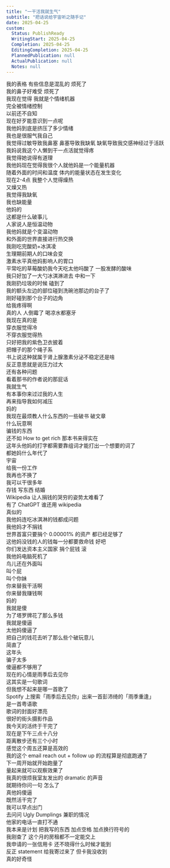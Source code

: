 ```yaml
---    
title: "一干活我就生气"    
subtitle: "把话说给宇宙听之随手记"    
date: 2025-04-25    
custom:    
  Status: PublishReady    
  WritingStart: 2025-04-25    
  Completion: 2025-04-25    
  EditingCompletion: 2025-04-25    
  PlannedPublication: null    
  ActualPublication: null    
  Notes: null    
---      
```

我的表格 有些信息是混乱的 烦死了        
我的鼻子好难受 烦死了        
我现在觉得 我就是个情绪机器      
完全被情绪控制      
以前还不自知      
现在好歹能意识到一点呢        
我他妈到底是挤压了多少情绪      
我也是很服气我自己        
我觉得过敏导致我鼻塞 鼻塞导致我缺氧 缺氧导致我交感神经过于活跃      
我妈说我这个人懒到干一点活就觉得疼      
我觉得她说得有道理        
我他妈现在觉得我很个人就他妈是一个能量机器      
随着外面的时间和温度 体内的能量状态在发生变化      
现在2-4点 我整个人觉得燥热      
又燥又热      
我觉得我缺氧      
我也缺能量      
他妈的      
这都是什么破事儿        
人家说人是恒温动物      
我他妈就是个变温动物      
和外面的世界直接进行热交换        
我刚吃完酸奶+冰淇凌      
生理期前期人的口味会变      
激素水平真他妈影响人的胃口      
平常吃的草莓酸奶我今天吃太他吗酸了 一股发酵的酸味      
我只好加了一大勺冰淇淋进去 中和一下        
我刚扔垃圾的时候 磕到了      
我的额头左边的部位碰到洗碗池那边的台子了      
刚好碰到那个台子的边角      
给我疼得啊      
真的人 人倒霉了 喝凉水都塞牙        
我现在真的是      
穿衣服觉得冷      
不穿衣服觉得热      
只好把我的紫色卫衣披着      
把帽子的那个绳子系      
书上说这种就属于肾上腺激素分泌不稳定还是啥      
反正意思就是说压力过大      
还有各种问题      
看着那书的作者说的那屁话      
我就生气      
有本事你来过过我的人生      
再来指导我如何减压        
妈的      
我现在最烦教人什么东西的一些破书 破文章      
什么玩意啊      
骗钱的东西      
还不如 How to get rich 那本书来得实在        
这年头他妈的打字都需要靠组词才能打出一个想要的词了      
都她妈什么年代了        
宇宙      
给我一份工作      
我再也不换了      
我可以干很多年      
存钱 写东西 结婚         
Wikipedia 让人捐钱的哭穷的姿势太难看了      
有了 ChatGPT 谁还用 wikipedia      
真似的      
我他妈连吃冰淇淋的钱都成问题      
我他妈才不捐钱      
世界首富只要捐个 0.00001% 的资产 都已经足够了      
这他妈没钱的人的钱每一分都要救命钱 好吧      
你们发达资本主义国家 捐个屁钱 滚        
我他妈电脑死机了      
鸟儿还在外面叫      
叫个屁      
叫个你妹      
你来替我干活啊      
你来替我赚钱啊      
妈的        
我就是傻      
为了塔罗牌花了那么多钱      
我就是傻逼      
太他妈傻逼了      
把自己的钱花去听了那么些个破玩意儿      
简直了      
这年头      
骗子太多      
傻逼都不够用了        
现在的心情是雨季后去见你      
这其实是一句歌词      
但我想不起来是哪一首歌了      
Spotify 上搜索「雨季后去见你」出来一首彭沛绮的「雨季重逢」      
是一首粤语歌      
歌词的封面好漂亮      
很好的街头摄影作品        
我今天的活终于干完了      
现在是下午三点十八分      
距离散步还有三个小时      
感觉这个周五还算是高效的      
我的这个 email  reach out + follow up 的流程算是彻底跑通了      
下一周开始就开始跑量了      
量起来就可以观察效果了        
我真的很烦我室友发出的 dramatic 的声音      
就期待你问一句 怎么了      
真他妈傻逼        
既然活干完了      
我可以早点出门      
去问问 Ugly Dumplings 兼职的情况        
他家的电话一直打不通      
我本来是计划 把我写的东西 加点空格 加点换行符号的        
我刚查了 这个月的房租都不一定能交上      
我申请的一张信用卡 还不晓得什么时候才能到      
反正 statement 给我寄过来了 但卡我没收到      
真的好奇怪        
    